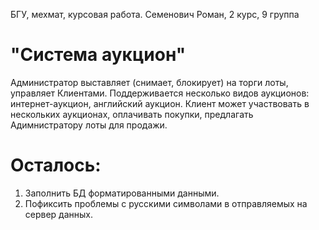 БГУ, мехмат, курсовая работа.
Семенович Роман, 2 курс, 9 группа

# "Система аукцион"
Администратор выставляет (снимает, блокирует) на торги лоты, управляет Клиентами. Поддерживается несколько видов аукционов: интернет-аукцион, английский аукцион. Клиент может участвовать в нескольких аукционах, оплачивать покупки, предлагать Адимнистратору лоты для продажи.

# Осталось: 
1. Заполнить БД форматированными данными.
2. Пофиксить проблемы с русскими символами в отправляемых на сервер данных.
